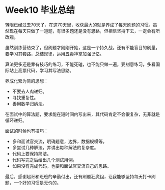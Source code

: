 # Week10 毕业总结

转眼已经过去70天了，在这70天里，收获最大的就是养成了每天刷题的习惯。虽然现在每天只做了一道题，有很多题还是没有思路，但相信坚持下去，一定会有所改观。

虽然训练营结束了，但刷题才刚刚开始，这是一个持久战。还有不能盲目的刷量，要学习其套路，总结规律，运用五毒神掌加强记忆。

算法更多还是靠有技巧的练习，不能死磕，也不能只做一遍，要刻意练习，多看国际站上高票代码，学习其写法思路。

养成化繁为简的思想：

* 不要去人肉递归。
* 寻找重复性。
* 善用数学归纳法。

在面试中的算法题，要求能在短时间内写出来，其代码肯定不会很复杂，无非就是循环递归。

面试的时候也有技巧：

* 多和面试官交流，明确题意，边界，数据规模等。
* 多尝试几种解法，并讲出每种解法的复杂度。
* 代码上要保持简洁。
* 代码写完之后给出几个测试用例。
* 如果没有完成代码，也要和面试官交流自己的思路。

最后，感谢超哥和班班的辛勤付出，还有刷题狂魔组，让我能够坚持每天打卡刷题，一个好的习惯是无价的。

<!-- ##{"timestamp":1595775180}## -->